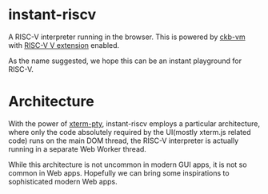 # instant-riscv

A RISC-V interpreter running in the browser. This is powered by [ckb-vm](https://github.com/nervosnetwork/ckb-vm) with [RISC-V V extension](https://github.com/riscv/riscv-v-spec) enabled.

As the name suggested, we hope this can be an instant playground for RISC-V.

# Architecture

With the power of [xterm-pty](https://github.com/mame/xterm-pty), instant-riscv employs a particular architecture, where only the code absolutely required by the UI(mostly xterm.js related code) runs on the main DOM thread, the RISC-V interpreter is actually running in a separate Web Worker thread.

While this architecture is not uncommon in modern GUI apps, it is not so common in Web apps. Hopefully we can bring some inspirations to sophisticated modern Web apps.
